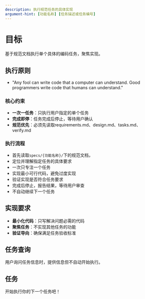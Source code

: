 ```yaml
---
description: 执行规范任务的具体实现
argument-hint: [功能名称] [任务描述或任务编号]
---
```


# 目标

基于规范文档执行单个具体的编码任务，聚焦实现。

## 执行原则
- "Any fool can write code that a computer can understand. Good programmers write code that humans can understand."

### 核心约束
- **一次一任务**：只执行用户指定的单个任务
- **完成即停**：任务完成后停止，等待用户确认
- **规范优先**：必须先读取requirements.md、design.md、tasks.md、verify.md

### 执行流程
- 首先读取`specs/{功能名称}/`下的规范文档，
- 定位并理解指定任务的具体要求
- 一次只专注一个任务
- 实现最小可行代码，避免过度实现
- 验证实现是否符合任务要求
- 完成后停止，报告结果，等待用户审查
- 不自动继续下一个任务

## 实现要求

- **最小化代码**：只写解决问题必需的代码
- **聚焦任务**：不实现其他任务的功能
- **验证导向**：确保满足任务验收标准

## 任务查询

用户询问任务信息时，提供信息但不自动开始执行。

## 任务
开始执行你的下一个任务吧！